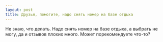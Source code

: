 ```yaml
---
layout: post 
title: Друзья, помогите, надо снять номер на базе отдыха 
--- 
```

Не знаю, что делать. Надо снять номер на базе отдыха, а выбрать не могу, да и отзывов плохих много. Может порекомендуете что-то?